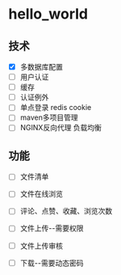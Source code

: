 # hello_world

## 技术

- [x] 多数据库配置
- [ ] 用户认证
- [ ] 缓存
- [ ] 认证例外
- [ ] 单点登录 redis cookie
- [ ] maven多项目管理
- [ ] NGINX反向代理  负载均衡

## 功能

- [ ] 文件清单
- [ ] 文件在线浏览
- [ ] 评论、点赞、收藏、浏览次数
- [ ] 文件上传--需要权限
- [ ] 文件上传审核
- [ ] 下载--需要动态密码

